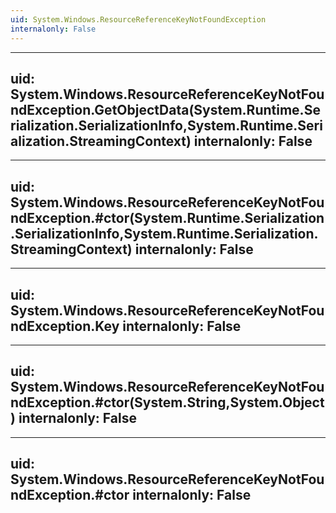 ```yaml
---
uid: System.Windows.ResourceReferenceKeyNotFoundException
internalonly: False
---
```


---
uid: System.Windows.ResourceReferenceKeyNotFoundException.GetObjectData(System.Runtime.Serialization.SerializationInfo,System.Runtime.Serialization.StreamingContext)
internalonly: False
---

---
uid: System.Windows.ResourceReferenceKeyNotFoundException.#ctor(System.Runtime.Serialization.SerializationInfo,System.Runtime.Serialization.StreamingContext)
internalonly: False
---

---
uid: System.Windows.ResourceReferenceKeyNotFoundException.Key
internalonly: False
---

---
uid: System.Windows.ResourceReferenceKeyNotFoundException.#ctor(System.String,System.Object)
internalonly: False
---

---
uid: System.Windows.ResourceReferenceKeyNotFoundException.#ctor
internalonly: False
---

